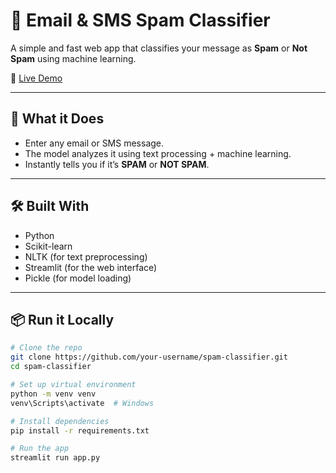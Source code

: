 # 📧 Email & SMS Spam Classifier

A simple and fast web app that classifies your message as **Spam** or **Not Spam** using machine learning.

🔗 [Live Demo](https://email-spam-classifier-sms-spam-classifier-xursftokpdenkygtwdkl.streamlit.app/)

---

## 🚀 What it Does

- Enter any email or SMS message.
- The model analyzes it using text processing + machine learning.
- Instantly tells you if it’s **SPAM** or **NOT SPAM**.

---

## 🛠️ Built With

- Python
- Scikit-learn
- NLTK (for text preprocessing)
- Streamlit (for the web interface)
- Pickle (for model loading)

---

## 📦 Run it Locally

```bash
# Clone the repo
git clone https://github.com/your-username/spam-classifier.git
cd spam-classifier

# Set up virtual environment
python -m venv venv
venv\Scripts\activate  # Windows

# Install dependencies
pip install -r requirements.txt

# Run the app
streamlit run app.py
